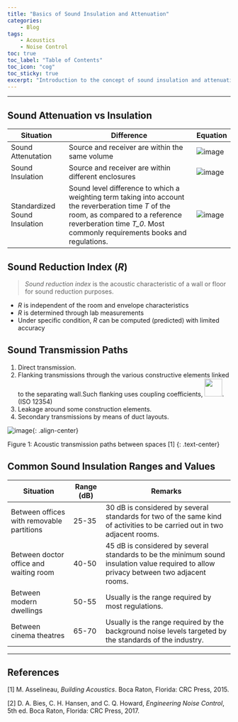 ```yaml
---
title: "Basics of Sound Insulation and Attenuation"
categories:
    - Blog
tags:
    - Acoustics
    - Noise Control
toc: true
toc_label: "Table of Contents"
toc_icon: "cog"
toc_sticky: true
excerpt: "Introduction to the concept of sound insulation and attenuation."
---
```


---

## Sound Attenuation vs Insulation

| Situation | Difference | Equation |
|-----------|------------|----------|
| Sound Attenutation | Source and receiver are within the same volume | ![image](https://user-images.githubusercontent.com/79191009/162873100-aa181f9b-0334-41c3-9c9e-5d60ca639296.png) |
| Sound Insulation | Source and receiver are within different enclosures | ![image](https://user-images.githubusercontent.com/79191009/162875779-e76f868d-5c1d-49d7-be84-cb31f901659d.png) |
| Standardized Sound Insulation | Sound level difference to which a weighting term taking into account the reverberation time *T* of the room, as compared to a reference reverberation time *T_0*. Most commonly requirements books and regulations. | ![image](https://user-images.githubusercontent.com/79191009/162876640-f4904995-bc2f-42c3-ba6c-de5769e92055.png) |

## Sound Reduction Index (*R*)

> *Sound reduction index* is the acoustic characteristic of a wall or floor for sound reduction purposes.

- *R* is independent of the room and envelope characteristics
- *R* is determined through lab measurements
- Under specific condition, *R* can be computed (predicted) with limited accuracy

## Sound Transmission Paths

1. Direct transmission.
2. Flanking transmissions through the various constructive elements linked to the separating wall.Such flanking uses coupling coefficients, <img src = "https://user-images.githubusercontent.com/79191009/162877510-d897ed1c-4286-4b77-b6da-fcd8dfe9a7a4.png" width = "40" height = "40">. (ISO 12354)
3. Leakage around some construction elements.
4. Secondary transmissions by means of duct layouts.

![image](https://user-images.githubusercontent.com/79191009/162876879-82f6f0cd-30a0-424c-a4f1-8f2f0805df9e.png){: .align-center}

Figure 1: Acoustic transmission paths between spaces [1]
{: .text-center}

## Common Sound Insulation Ranges and Values

| Situation | Range (dB) | Remarks |
|-----------|------------|------------|
| Between offices with removable partitions | 25-35 | 30 dB is considered by several standards for two of the same kind of activities to be carried out in two adjacent rooms. |
| Between doctor office and waiting room | 40-50 | 45 dB is considered by several standards to be the minimum sound insulation value required to allow privacy between two adjacent rooms. |
| Between modern dwellings | 50-55 | Usually is the range required by most regulations. |
| Between cinema theatres | 65-70 | Usually is the range required by the background noise levels targeted by the standards of the industry. |

---
## References
[1] M. Asselineau, *Building Acoustics*. Boca Raton, Florida: CRC Press, 2015.

[2] D. A. Bies, C. H. Hansen, and C. Q. Howard, *Engineering Noise Control*, 5th ed. Boca Raton, Florida: CRC Press, 2017.
